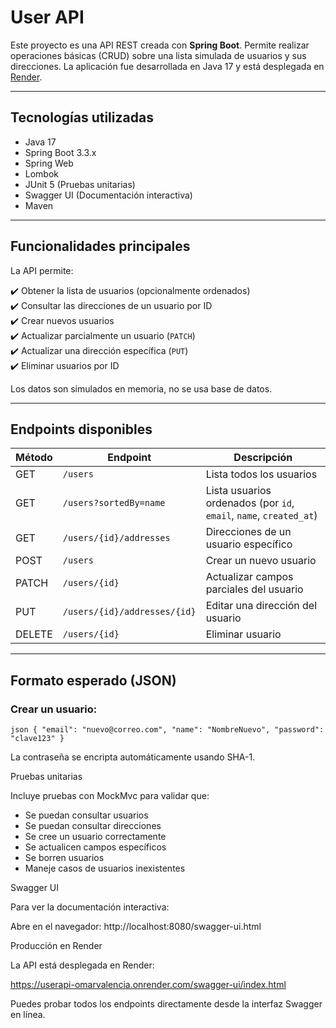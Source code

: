 # User API 

Este proyecto es una API REST creada con **Spring Boot**. Permite realizar operaciones básicas (CRUD) sobre una lista simulada de usuarios y sus direcciones. La aplicación fue desarrollada en Java 17 y está desplegada en [Render](https://userapi-omarvalencia.onrender.com/swagger-ui/index.html).

---

## Tecnologías utilizadas

- Java 17
- Spring Boot 3.3.x
- Spring Web
- Lombok
- JUnit 5 (Pruebas unitarias)
- Swagger UI (Documentación interactiva)
- Maven

---

## Funcionalidades principales

La API permite:

✔️ Obtener la lista de usuarios (opcionalmente ordenados)  
✔️ Consultar las direcciones de un usuario por ID  
✔️ Crear nuevos usuarios  
✔️ Actualizar parcialmente un usuario (`PATCH`)  
✔️ Actualizar una dirección específica (`PUT`)  
✔️ Eliminar usuarios por ID

Los datos son simulados en memoria, no se usa base de datos.

---

## Endpoints disponibles

| Método | Endpoint                         | Descripción                                 |
|--------|----------------------------------|---------------------------------------------|
| GET    | `/users`                         | Lista todos los usuarios                    |
| GET    | `/users?sortedBy=name`           | Lista usuarios ordenados (por `id`, `email`, `name`, `created_at`) |
| GET    | `/users/{id}/addresses`          | Direcciones de un usuario específico        |
| POST   | `/users`                         | Crear un nuevo usuario                      |
| PATCH  | `/users/{id}`                    | Actualizar campos parciales del usuario     |
| PUT    | `/users/{id}/addresses/{id}`     | Editar una dirección del usuario            |
| DELETE | `/users/{id}`                    | Eliminar usuario                            |

---

## Formato esperado (JSON)

### Crear un usuario:

`json
{
  "email": "nuevo@correo.com",
  "name": "NombreNuevo",
  "password": "clave123"
}`

La contraseña se encripta automáticamente usando SHA-1.

Pruebas unitarias

Incluye pruebas con MockMvc para validar que:
- Se puedan consultar usuarios
- Se puedan consultar direcciones
- Se cree un usuario correctamente
- Se actualicen campos específicos
- Se borren usuarios
- Maneje casos de usuarios inexistentes

Swagger UI

Para ver la documentación interactiva:

Abre en el navegador:
http://localhost:8080/swagger-ui.html

Producción en Render

La API está desplegada en Render:

https://userapi-omarvalencia.onrender.com/swagger-ui/index.html

Puedes probar todos los endpoints directamente desde la interfaz Swagger en línea.
